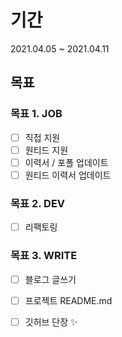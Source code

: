 # 기간

2021.04.05 ~ 2021.04.11

## 목표



### 목표 1. JOB

- [ ] 직접 지원
- [ ] 원티드 지원
- [ ] 이력서 / 포폴 업데이트
- [ ] 원티드 이력서 업데이트

### 목표 2. DEV

- [ ] 리팩토링

### 목표 3. WRITE 

- [ ] 블로그 글쓰기
- [ ] 프로젝트 README.md 
- [ ] 깃허브 단장 ✨

